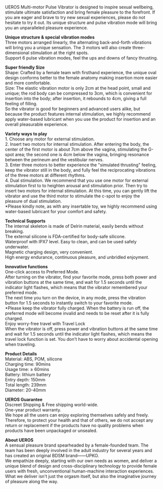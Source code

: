 UEROS Multi-motor Pulse Vibrator is designed to inspire sexual wellbeing, stimulate ultimate satisfaction and bring female pleasure to the forefront. If you are eager and brave to try new sexual experiences, please do not hesitate to try it out. Its unique structure and pulse vibration mode will bring you an unparalleled pleasure experience.

**Unique structure & special vibration modes**  
Three motors arranged linearly, the alternating back-and-forth vibrations will bring you a unique sensation. The 3 motors will also create three-dimensional stimulation at the right spots.   
Support 6 pulse vibration modes, feel the ups and downs of fancy thrusting.

**Super friendly Size**  
Shape: Crafted by a female team with firsthand experience, the unique oval design conforms better to the female anatomy making insertion more easier and more comfortable.  
Size: The elastic vibration motor is only 2cm at the head point, small and unique; the rod body can be compressed to 3cm, which is convenient for insertion into the body; after insertion, it rebounds to 4cm, giving a full feeling of filling.  
So the vibrator is good for beginners and advanced users alike, but because the product features internal stimulation, we highly recommend apply water-based lubricant when you use the product for insertion and an overall pleasurable experience.

**Variety ways to play**  
1\. Choose any motor for external stimulation.  
2\. Insert two motors for internal stimulation. After entering the body, the center of the first motor is about 7cm above the vagina, stimulating the G-spot area; the second one is 4cm below the vagina, bringing resonance between the perineum and the vestibular nerves.  
3\. Enter three motors to better experience the "simulated thrusting" feeling, keep the vibrator still in the body, and fully feel the reciprocating vibrations of the three motors at different rhythms.  
4\. Dual stimulation. We recommend that you use one motor for external stimulation first to to heighten arousal and stimulation prior. Then try to insert two motors for internal stimulation. At this time, you can gently lift the vibrator and use the third motor to stimulate the c-spot to enjoy the pleasure of dual stimulation.  
\*Please kindly note, as with any insertable toy, we highly recommend using water-based lubricant for your comfort and safety. 

**Technical Supports**  
The internal skeleton is made of Delrin material, easily bends without breaking.  
The external silicone is FDA-certified for body-safe silicone.   
Waterproof with IPX7 level. Easy to clean, and can be used safely underwater.  
Magnetic charging design, very convenient.  
High energy endurance, continuous pleasure, and unbridled enjoyment.

**Innovative functions**  
One-click access to Preferred Mode.   
After turning on the vibrator, find your favorite mode, press both power and vibration buttons at the same time, and wait for 1.5 seconds until the indicator light flashes, which means that the vibrator remembered your preferred mode.  
The next time you turn on the device, in any mode, press the vibration button for 1.5 seconds to instantly switch to your favorite mode.  
\*Please keep the vibrator fully charged. When the battery is run off, the preferred mode will become invalid and needs to be reset after it is fully charged.  
Enjoy worry-free travel with Travel Lock  
When the vibrator is off, press power and vibration buttons at the same time and wait for 1.5 seconds until the indicator light flashes, which means the travel lock function is set. You don't have to worry about accidental opening when traveling. 

**Product Details**  
Material: ABS, POM, silicone  
Charging time: 90mins  
Usage time: ≥ 60mins  
Battery: lithium battery  
Entry depth: 150mm  
Total length: 239mm  
Diameter: 20-40mm

**UEROS Guarantee**  
Discreet Shipping & Free shipping world-wide.  
One-year product warranty.  
We hope all the users can enjoy exploring themselves safely and freely. Therefore, to protect your health and that of others, we do not accept any return or replacement if the products have no quality problems when products have been unpackaged or unsealed.


**About UEROS**  
A sensual pleasure brand spearheaded by a female-founded team. The team has been deeply involved in the adult industry for several years and has created an original BDSM brand——UPKO.   
We empathize deeply, starting with our own needs as women, and deliver a unique blend of design and cross-disciplinary technology to provide female users with fresh, unconventional human-machine interaction experiences.   
What we deliver isn't just the orgasm itself, but also the imaginative journey of pleasure along the way.